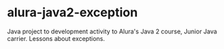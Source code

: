 # alura-java2-exception 
Java project to development activity to Alura's Java 2 course, Junior Java carrier. Lessons about exceptions.
